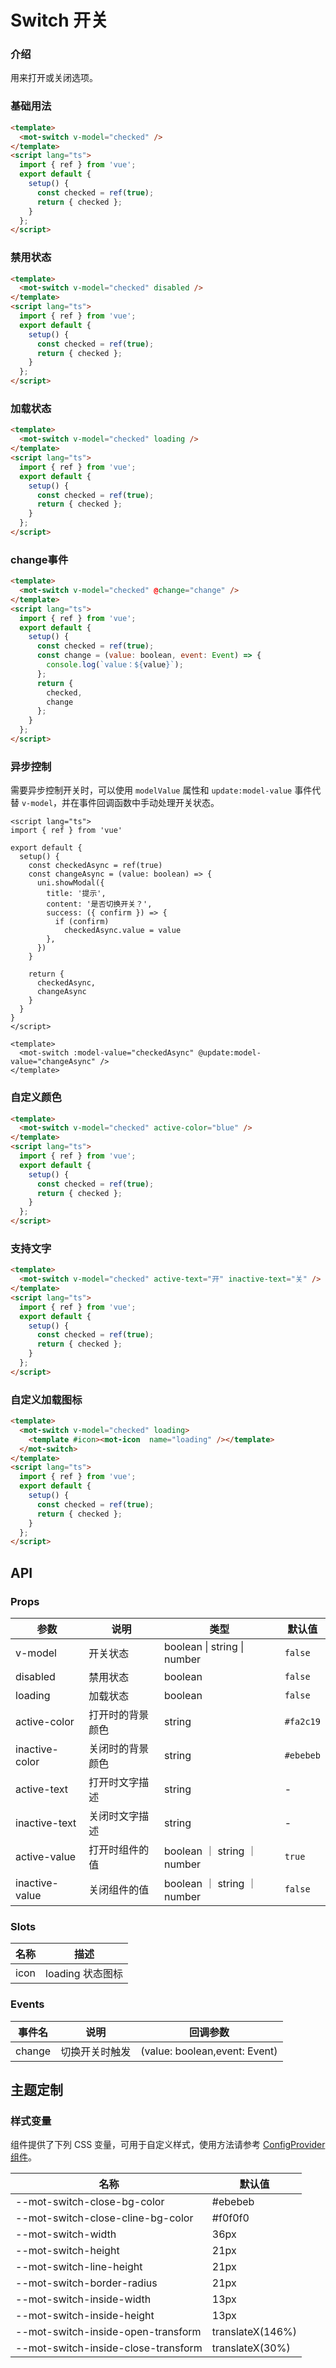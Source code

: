 # Switch 开关

### 介绍

用来打开或关闭选项。

### 基础用法

``` html
<template>
  <mot-switch v-model="checked" />
</template>
<script lang="ts">
  import { ref } from 'vue';
  export default {
    setup() {
      const checked = ref(true);
      return { checked };
    }
  };
</script>
```

### 禁用状态

``` html
<template>
  <mot-switch v-model="checked" disabled />
</template>
<script lang="ts">
  import { ref } from 'vue';
  export default {
    setup() {
      const checked = ref(true);
      return { checked };
    }
  };
</script>
```

### 加载状态

``` html
<template>
  <mot-switch v-model="checked" loading />
</template>
<script lang="ts">
  import { ref } from 'vue';
  export default {
    setup() {
      const checked = ref(true);
      return { checked };
    }
  };
</script>
```

### change事件

``` html
<template>
  <mot-switch v-model="checked" @change="change" />
</template>
<script lang="ts">
  import { ref } from 'vue';
  export default {
    setup() {
      const checked = ref(true);
      const change = (value: boolean, event: Event) => {
        console.log(`value：${value}`);
      };
      return {
        checked,
        change
      };
    }
  };
</script>
```

### 异步控制

需要异步控制开关时，可以使用 `modelValue` 属性和 `update:model-value` 事件代替 `v-model`，并在事件回调函数中手动处理开关状态。

``` vue
<script lang="ts">
import { ref } from 'vue'

export default {
  setup() {
    const checkedAsync = ref(true)
    const changeAsync = (value: boolean) => {
      uni.showModal({
        title: '提示',
        content: '是否切换开关？',
        success: ({ confirm }) => {
          if (confirm)
            checkedAsync.value = value
        },
      })
    }

    return {
      checkedAsync,
      changeAsync
    }
  }
}
</script>

<template>
  <mot-switch :model-value="checkedAsync" @update:model-value="changeAsync" />
</template>
```

### 自定义颜色

``` html
<template>
  <mot-switch v-model="checked" active-color="blue" />
</template>
<script lang="ts">
  import { ref } from 'vue';
  export default {
    setup() {
      const checked = ref(true);
      return { checked };
    }
  };
</script>
```

### 支持文字

``` html
<template>
  <mot-switch v-model="checked" active-text="开" inactive-text="关" />
</template>
<script lang="ts">
  import { ref } from 'vue';
  export default {
    setup() {
      const checked = ref(true);
      return { checked };
    }
  };
</script>
```

### 自定义加载图标

``` html
<template>
  <mot-switch v-model="checked" loading>
    <template #icon><mot-icon  name="loading" /></template>
  </mot-switch>
</template>
<script lang="ts">
  import { ref } from 'vue';
  export default {
    setup() {
      const checked = ref(true);
      return { checked };
    }
  };
</script>
```

## API

### Props

| 参数           | 说明             | 类型                        | 默认值    |
| -------------- | ---------------- | --------------------------- | --------- |
| v-model        | 开关状态         | boolean \| string \| number | `false`   |
| disabled        | 禁用状态         | boolean                     | `false`   |
| loading        | 加载状态         | boolean                     | `false`   |
| active-color   | 打开时的背景颜色 | string                      | `#fa2c19` |
| inactive-color | 关闭时的背景颜色 | string                      | `#ebebeb` |
| active-text    | 打开时文字描述   | string                      | -         |
| inactive-text  | 关闭时文字描述   | string                      | -         |
| active-value   | 打开时组件的值   | boolean ｜ string ｜number  | `true`    |
| inactive-value | 关闭组件的值     | boolean ｜ string ｜number  | `false`   |

### Slots

| 名称 | 描述             |
| ---- | ---------------- |
| icon | loading 状态图标 |

### Events

| 事件名 | 说明           | 回调参数                      |
| ------ | -------------- | ----------------------------- |
| change | 切换开关时触发 | (value: boolean,event: Event) |

## 主题定制

### 样式变量

组件提供了下列 CSS 变量，可用于自定义样式，使用方法请参考 [ConfigProvider 组件](/components/configprovider)。

| 名称                                | 默认值           |
| ----------------------------------- | ---------------- |
| --mot-switch-close-bg-color         | #ebebeb          |
| --mot-switch-close-cline-bg-color   | #f0f0f0          |
| --mot-switch-width                  | 36px             |
| --mot-switch-height                 | 21px             |
| --mot-switch-line-height            | 21px             |
| --mot-switch-border-radius          | 21px             |
| --mot-switch-inside-width           | 13px             |
| --mot-switch-inside-height          | 13px             |
| --mot-switch-inside-open-transform  | translateX(146%) |
| --mot-switch-inside-close-transform | translateX(30%)  |
